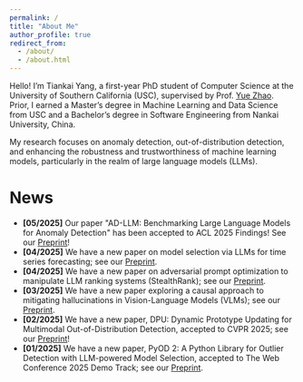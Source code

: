 ```yaml
---
permalink: /
title: "About Me"
author_profile: true
redirect_from: 
  - /about/
  - /about.html
---
```


Hello! I’m Tiankai Yang, a first-year PhD student of Computer Science at the University of Southern California (USC), supervised by Prof. [Yue Zhao](https://viterbi-web.usc.edu/~yzhao010/index.html). Prior, I earned a Master’s degree in Machine Learning and Data Science from USC and a Bachelor’s degree in Software Engineering from Nankai University, China. 

My research focuses on anomaly detection, out-of-distribution detection, and enhancing the robustness and trustworthiness of machine learning models, particularly in the realm of large language models (LLMs).

News
======
- **\[05/2025\]** Our paper "AD-LLM: Benchmarking Large Language Models for Anomaly Detection" has been accepted to ACL 2025 Findings! See our [Preprint](https://arxiv.org/abs/2412.11142)!
- **\[04/2025\]** We have a new paper on model selection via LLMs for time series forecasting; see our [Preprint](https://arxiv.org/abs/2504.02119).
- **\[04/2025\]** We have a new paper on adversarial prompt optimization to manipulate LLM ranking systems (StealthRank); see our [Preprint](https://arxiv.org/abs/2504.05804).
- **\[03/2025\]** We have a new paper exploring a causal approach to mitigating hallucinations in Vision-Language Models (VLMs); see our [Preprint](https://arxiv.org/abs/2503.06169).
- **\[02/2025\]** We have a new paper, DPU: Dynamic Prototype Updating for Multimodal Out-of-Distribution Detection, accepted to CVPR 2025; see our [Preprint](https://arxiv.org/abs/2411.08227)!
- **\[01/2025\]** We have a new paper, PyOD 2: A Python Library for Outlier Detection with LLM-powered Model Selection, accepted to The Web Conference 2025 Demo Track; see our [Preprint](https://arxiv.org/abs/2412.12154).
<!-- - **\[12/2024\]** We have a new paper evaluating how LLMs can help with anomaly detection (AD-LLM); see our [Preprint](https://arxiv.org/abs/2412.11142)!   -->
<!-- - **\[12/2024\]** We have a new paper on a major upgrade to our library for outlier detection with LLM-based model selection (PyOD 2); see our [Preprint](https://arxiv.org/abs/2412.12154).   -->
<!-- - **\[12/2024\]** We have a new paper introducing a comprehensive benchmark for NLP anomaly detection (NLP-ADBench); see our [Preprint](https://arxiv.org/abs/2412.04784)!   -->
<!-- - **\[11/2024\]** We have a new paper on dynamic prototype updating for multimodal out-of-distribution detection (DPU); see our [Preprint](https://arxiv.org/abs/2411.08227)! -->